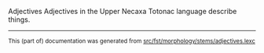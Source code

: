 Adjectives
Adjectives in the Upper Necaxa Totonac language describe things.

* * *

<small>This (part of) documentation was generated from [src/fst/morphology/stems/adjectives.lexc](https://github.com/giellalt/lang-tku/blob/main/src/fst/morphology/stems/adjectives.lexc)</small>
